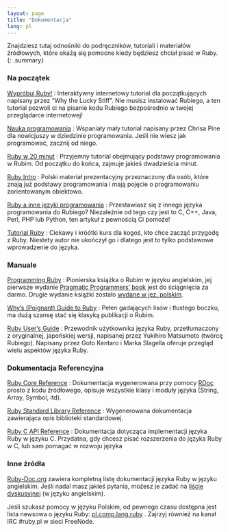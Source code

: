 ```yaml
---
layout: page
title: "Dokumentacja"
lang: pl
---
```


Znajdziesz tutaj odnośniki do podręczników, tutoriali i materiałów
źródłowych, które okażą się pomocne kiedy będziesz chciał pisać w Ruby.
{: .summary}

### Na początek

[Wypróbuj Ruby!][1]
: Interaktywny internetowy tutorial dla początkujących napisany przez
  “Why the Lucky Stiff”. Nie musisz instalować Rubiego, a ten tutorial
  pozwoli ci na pisanie kodu Rubiego bezpośrednio w twojej przeglądarce
  internetowej!

[Nauka programowania][2]
: Wspaniały mały tutorial napisany przez Chrisa Pine dla nowicjuszy w
  dziedzinie programowania. Jeśli nie wiesz jak programować, zacznij od
  niego.

[Ruby w 20 minut](/pl/documentation/quickstart/)
: Przyjemny tutorial obejmujący podstawy programowania w Rubim. Od
  początku do końca, zajmuje jakieś dwadzieścia minut.

[Ruby Intro][3]
: Polski materiał prezentacyjny przeznaczony dla osób, które znają już
  podstawy programowania i mają pojęcie o programowaniu zorientowanym
  obiektowo.

[Ruby a inne języki programowania](/pl/documentation/ruby-from-other-languages/)
: Przestawiasz się z innego języka programowania do Rubiego? Niezależnie
  od tego czy jest to C, C++, Java, Perl, PHP lub Python, ten artykuł z
  pewnością Ci pomoże!

[Tutorial Ruby][4]
: Ciekawy i króótki kurs dla kogoś, kto chce zacząć przygodę z Ruby.
  Niestety autor nie ukończył go i dlatego jest to tylko podstawowe
  wprowadzenie do języka.

### Manuale

[Programming Ruby][5]
: Pionierska książka o Rubim w języku angielskim, jej pierwsze wydanie
  [Pragmatic Programmers’ book][6] jest do ściągnięcia za darmo. Drugie
  wydanie książki zostało [wydane w jęz. polskim][7].

[Why’s (Poignant) Guide to Ruby][8]
: Pełen gadających lisów i tłustego boczku, ma dużą szansę stać się
  klasyką publikacji o Rubim.

[Ruby User’s Guide][9]
: Przewodnik użytkownika języka Ruby, przetłumaczony z oryginalnej,
  japońskiej wersji, napisanej przez Yukihiro Matsumoto (twórcę
  Rubiego). Napisany przez Goto Kentaro i Marka Slagella oferuje
  przegląd wielu aspektów języka Ruby.

### Dokumentacja Referencyjna

[Ruby Core Reference][10]
: Dokumentacja wygenerowana przy pomocy [RDoc][11] prosto z kodu
  źródłowego, opisuje wszystkie klasy i moduły języka (String, Array,
  Symbol, itd).

[Ruby Standard Library Reference][12]
: Wygenerowana dokumentacja zawierająca opis biblioteki standardowej.

[Ruby C API Reference][13]
: Dokumentacja dotycząca implementacji języka Ruby w języku C.
  Przydatna, gdy chcesz pisać rozszerzenia do języka Ruby w C, lub sam
  pomagać w rozwoju języka

### Inne źródła

[Ruby-Doc.org][14] zawiera kompletną listę dokumentacji języka Ruby w
języku angielskim. Jeśli nadal masz jakieś pytania, możesz je zadać na
[liście dyskusyjnej](/en/community/mailing-lists/) (w języku
angielskim).

Jeśli szukasz pomocy w języku Polskim, od pewnego czasu dostępna jest
lista newsowa o języku Ruby: [pl.comp.lang.ruby][15] . Zajrzyj również
na kanał IRC #ruby.pl w sieci FreeNode.



[1]: http://tryruby.org/
[2]: http://pine.fm/LearnToProgram/
[3]: http://www.apohllo.pl/dydaktyka/ruby/intro/
[4]: http://www.stifflog.com/pl/ruby.html
[5]: http://www.ruby-doc.org/docs/ProgrammingRuby/
[6]: http://pragmaticprogrammer.com/titles/ruby/index.html
[7]: http://helion.pl/ksiazki/prruby.htm
[8]: http://mislav.uniqpath.com/poignant-guide/book/
[9]: http://www.rubyist.net/~slagell/ruby/
[10]: http://www.ruby-doc.org/core
[11]: http://rdoc.sourceforge.net
[12]: http://www.ruby-doc.org/stdlib
[13]: http://www.ruby-doc.org/doxygen/current/
[14]: http://ruby-doc.org
[15]: http://groups.google.com/group/pl.comp.lang.ruby?lnk=srg
